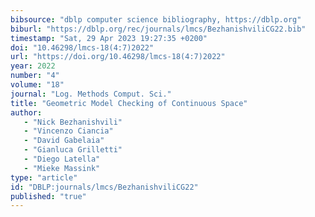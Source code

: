 ```yaml
---
bibsource: "dblp computer science bibliography, https://dblp.org"
biburl: "https://dblp.org/rec/journals/lmcs/BezhanishviliCG22.bib"
timestamp: "Sat, 29 Apr 2023 19:27:35 +0200"
doi: "10.46298/lmcs-18(4:7)2022"
url: "https://doi.org/10.46298/lmcs-18(4:7)2022"
year: 2022
number: "4"
volume: "18"
journal: "Log. Methods Comput. Sci."
title: "Geometric Model Checking of Continuous Space"
author: 
   - "Nick Bezhanishvili"
   - "Vincenzo Ciancia"
   - "David Gabelaia"
   - "Gianluca Grilletti"
   - "Diego Latella"
   - "Mieke Massink"
type: "article"
id: "DBLP:journals/lmcs/BezhanishviliCG22"
published: "true"
---
```

